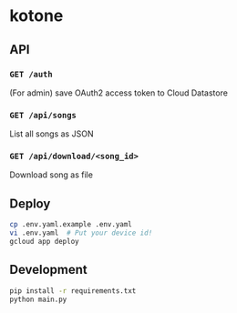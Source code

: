 # kotone

## API

### `GET /auth` 
(For admin) save OAuth2 access token to Cloud Datastore

### `GET /api/songs`
List all songs as JSON

### `GET /api/download/<song_id>`
Download song as file

## Deploy

```sh
cp .env.yaml.example .env.yaml
vi .env.yaml  # Put your device id!
gcloud app deploy 
```

## Development

```sh
pip install -r requirements.txt
python main.py
```

